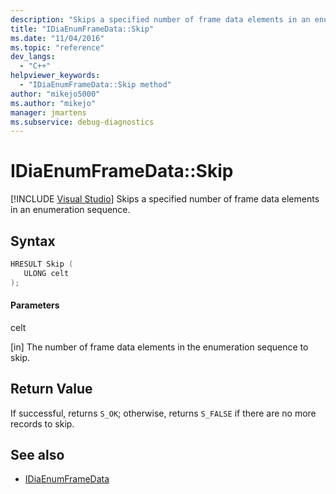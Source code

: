 ```yaml
---
description: "Skips a specified number of frame data elements in an enumeration sequence."
title: "IDiaEnumFrameData::Skip"
ms.date: "11/04/2016"
ms.topic: "reference"
dev_langs:
  - "C++"
helpviewer_keywords:
  - "IDiaEnumFrameData::Skip method"
author: "mikejo5000"
ms.author: "mikejo"
manager: jmartens
ms.subservice: debug-diagnostics
---
```

# IDiaEnumFrameData::Skip

 [!INCLUDE [Visual Studio](~/includes/applies-to-version/vs-windows-only.md)]
Skips a specified number of frame data elements in an enumeration sequence.

## Syntax

```C++
HRESULT Skip ( 
   ULONG celt
);
```

#### Parameters
 celt

[in] The number of frame data elements in the enumeration sequence to skip.

## Return Value
 If successful, returns `S_OK`; otherwise, returns `S_FALSE` if there are no more records to skip.

## See also
- [IDiaEnumFrameData](../../debugger/debug-interface-access/idiaenumframedata.md)

